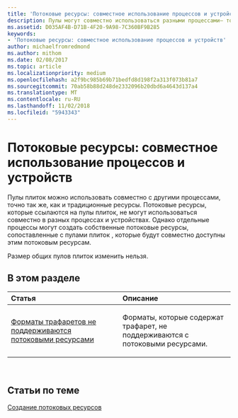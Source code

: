 ```yaml
---
title: 'Потоковые ресурсы: совместное использование процессов и устройств'
description: Пулы могут совместно использоваться разными процессами— точно так же как традиционные ресурсы. Потоковые ресурсы, которые ссылаются на пулы плиток, не могут использоваться совместно в разных процессах и устройствах.
ms.assetid: D035AF4B-D71B-4F20-9A98-7C360BF9B285
keywords:
- 'Потоковые ресурсы: совместное использование процессов и устройств'
author: michaelfromredmond
ms.author: mithom
ms.date: 02/08/2017
ms.topic: article
ms.localizationpriority: medium
ms.openlocfilehash: a2f9bc985b69b71bedfd8d198f2a313f073b81a7
ms.sourcegitcommit: 70ab58b88d248de2332096b20dbd6a4643d137a4
ms.translationtype: MT
ms.contentlocale: ru-RU
ms.lasthandoff: 11/02/2018
ms.locfileid: "5943343"
---
```

# <a name="span-iddirect3dconceptsstreaming-resource-cross-process-and-device-sharingspanstreaming-resource-cross-process-and-device-sharing"></a><span id="direct3dconcepts.streaming-resource-cross-process-and-device-sharing"></span>Потоковые ресурсы: совместное использование процессов и устройств


Пулы плиток можно использовать совместно с другими процессами, точно так же, как и традиционные ресурсы. Потоковые ресурсы, которые ссылаются на пулы плиток, не могут использоваться совместно в разных процессах и устройствах. Однако отдельные процессы могут создать собственные потоковые ресурсы, сопоставленные с пулами плиток , которые будут совместно доступны этим потоковым ресурсам.

Размер общих пулов плиток изменить нельзя.

## <a name="span-idin-this-sectionspanin-this-section"></a><span id="in-this-section"></span>В этом разделе


<table>
<colgroup>
<col width="50%" />
<col width="50%" />
</colgroup>
<thead>
<tr class="header">
<th align="left">Статья</th>
<th align="left">Описание</th>
</tr>
</thead>
<tbody>
<tr class="odd">
<td align="left"><p><a href="stencil-formats-not-supported-with-streaming-resources.md">Форматы трафаретов не поддерживаются потоковыми ресурсами</a></p></td>
<td align="left"><p>Форматы, которые содержат трафарет, не поддерживаются с потоковыми ресурсами.</p></td>
</tr>
</tbody>
</table>

 

## <a name="span-idrelated-topicsspanrelated-topics"></a><span id="related-topics"></span>Статьи по теме


[Создание потоковых ресурсов](creating-streaming-resources.md)

 

 




